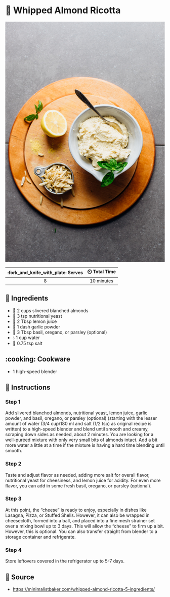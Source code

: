 # :chestnut: Whipped Almond Ricotta

![Whipped Almond Ricotta](../assets/images/whipped-almond-ricotta.jpg)

| :fork_and_knife_with_plate: Serves | :timer_clock: Total Time |
|:----------------------------------:|:-----------------------: |
| 8 | 10 minutes |

## :salt: Ingredients

- :chestnut: 2 cups slivered blanched almonds
- :microbe: 3 tsp nutritional yeast
- :lemon: 2 Tbsp lemon juice
- :garlic: 1 dash garlic powder
- :herb: 3 Tbsp basil, oregano, or parsley (optional)
- :droplet: 1 cup water
- :salt: 0.75 tsp salt

## :cooking: Cookware

- 1 high-speed blender

## :pencil: Instructions

### Step 1

Add slivered blanched almonds, nutritional yeast, lemon juice, garlic powder, and basil, oregano, or parsley (optional)
(starting with the lesser amount of water (3/4 cup/180 ml and salt (1/2 tsp) as original recipe is written) to a
high-speed blender and blend until smooth and creamy, scraping down sides as needed, about 2 minutes. You are looking
for a well-puréed mixture with only very small bits of almonds intact. Add a bit more water a little at a time if the
mixture is having a hard time blending until smooth.

### Step 2

Taste and adjust flavor as needed, adding more salt for overall flavor, nutritional yeast for cheesiness, and lemon
juice for acidity. For even more flavor, you can add in some fresh basil, oregano, or parsley (optional).

### Step 3

At this point, the “cheese” is ready to enjoy, especially in dishes like Lasagna, Pizza, or Stuffed Shells. However,
it can also be wrapped in cheesecloth, formed into a ball, and placed into a fine mesh strainer set over a mixing bowl
up to 3 days. This will allow the “cheese” to firm up a bit. However, this is optional. You can also transfer
straight from blender to a storage container and refrigerate.

### Step 4

Store leftovers covered in the refrigerator up to 5-7 days.

## :link: Source

- <https://minimalistbaker.com/whipped-almond-ricotta-5-ingredients/>
